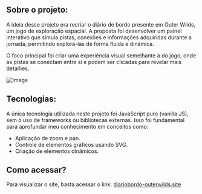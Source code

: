 ## Sobre o projeto:

A ideia desse projeto era recriar o diário de bordo presente em Outer Wilds, um jogo de exploração espacial. A proposta foi desenvolver um painel interativo que simula pistas, conexões e informações adquiridas durante a jornada, permitindo explorá-las de forma fluida e dinâmica.

O foco principal foi criar uma experiência visual semelhante à do jogo, onde as pistas se conectam entre si e podem ser clicadas para revelar mais detalhes.

![Image](https://github.com/user-attachments/assets/7e0febb8-1bc7-4933-92c7-2e2823d5d7f0)

## Tecnologias:

A única tecnologia utilizada neste projeto foi JavaScript puro (vanilla JS), sem o uso de frameworks ou bibliotecas externas. Isso foi fundamental para aprofundar meu conhecimento em conceitos como:

- Aplicação de zoom e pan.
- Controle de elementos gráficos usando SVG.
- Criação de elementos dinâmicos.

## Como acessar?

Para visualizar o site, basta acessar o link: [diariobordo-outerwilds.site](https://www.diariobordo-outerwilds.site/)
